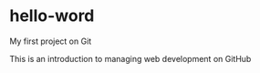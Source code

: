 # hello-word
My first project on Git

This is an introduction to managing web development on GitHub
